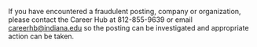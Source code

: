 If you have encountered a fraudulent posting, company or organization, please contact the Career Hub at 812-855-9639 or email careerhb@indiana.edu so the posting can be investigated and appropriate action can be taken.
